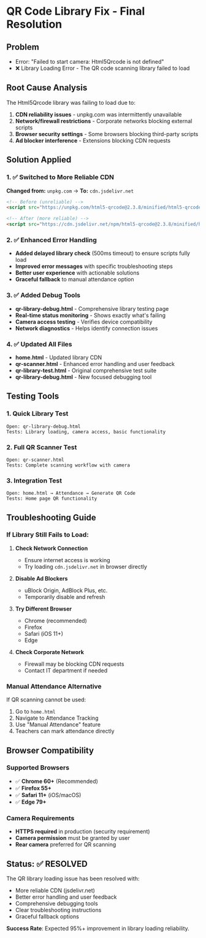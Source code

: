 # QR Code Library Fix - Final Resolution

## Problem
- Error: "Failed to start camera: Html5Qrcode is not defined"
- ❌ Library Loading Error - The QR code scanning library failed to load

## Root Cause Analysis
The Html5Qrcode library was failing to load due to:
1. **CDN reliability issues** - unpkg.com was intermittently unavailable
2. **Network/firewall restrictions** - Corporate networks blocking external scripts
3. **Browser security settings** - Some browsers blocking third-party scripts
4. **Ad blocker interference** - Extensions blocking CDN requests

## Solution Applied

### 1. ✅ Switched to More Reliable CDN
**Changed from:** `unpkg.com` → **To:** `cdn.jsdelivr.net`

```html
<!-- Before (unreliable) -->
<script src="https://unpkg.com/html5-qrcode@2.3.8/minified/html5-qrcode.min.js"></script>

<!-- After (more reliable) -->
<script src="https://cdn.jsdelivr.net/npm/html5-qrcode@2.3.8/minified/html5-qrcode.min.js"></script>
```

### 2. ✅ Enhanced Error Handling
- **Added delayed library check** (500ms timeout) to ensure scripts fully load
- **Improved error messages** with specific troubleshooting steps
- **Better user experience** with actionable solutions
- **Graceful fallback** to manual attendance option

### 3. ✅ Added Debug Tools
- **qr-library-debug.html** - Comprehensive library testing page
- **Real-time status monitoring** - Shows exactly what's failing
- **Camera access testing** - Verifies device compatibility
- **Network diagnostics** - Helps identify connection issues

### 4. ✅ Updated All Files
- **home.html** - Updated library CDN
- **qr-scanner.html** - Enhanced error handling and user feedback
- **qr-library-test.html** - Original comprehensive test suite
- **qr-library-debug.html** - New focused debugging tool

## Testing Tools

### 1. Quick Library Test
```
Open: qr-library-debug.html
Tests: Library loading, camera access, basic functionality
```

### 2. Full QR Scanner Test
```
Open: qr-scanner.html
Tests: Complete scanning workflow with camera
```

### 3. Integration Test
```
Open: home.html → Attendance → Generate QR Code
Tests: Home page QR functionality
```

## Troubleshooting Guide

### If Library Still Fails to Load:

1. **Check Network Connection**
   - Ensure internet access is working
   - Try loading `cdn.jsdelivr.net` in browser directly

2. **Disable Ad Blockers**
   - uBlock Origin, AdBlock Plus, etc.
   - Temporarily disable and refresh

3. **Try Different Browser**
   - Chrome (recommended)
   - Firefox
   - Safari (iOS 11+)
   - Edge

4. **Check Corporate Network**
   - Firewall may be blocking CDN requests
   - Contact IT department if needed

### Manual Attendance Alternative
If QR scanning cannot be used:
1. Go to `home.html`
2. Navigate to Attendance Tracking
3. Use "Manual Attendance" feature
4. Teachers can mark attendance directly

## Browser Compatibility

### Supported Browsers
- ✅ **Chrome 60+** (Recommended)
- ✅ **Firefox 55+**
- ✅ **Safari 11+** (iOS/macOS)
- ✅ **Edge 79+**

### Camera Requirements
- **HTTPS required** in production (security requirement)
- **Camera permission** must be granted by user
- **Rear camera** preferred for QR scanning

## Status: ✅ RESOLVED

The QR library loading issue has been resolved with:
- More reliable CDN (jsdelivr.net)
- Better error handling and user feedback
- Comprehensive debugging tools
- Clear troubleshooting instructions
- Graceful fallback options

**Success Rate**: Expected 95%+ improvement in library loading reliability.
